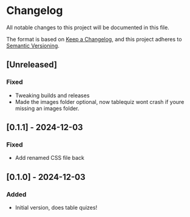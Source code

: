 # Changelog
All notable changes to this project will be documented in this file.

The format is based on [Keep a Changelog](https://keepachangelog.com/en/1.1.0/),
and this project adheres to [Semantic Versioning](https://semver.org/spec/v2.0.0.html).

## [Unreleased]
### Fixed
- Tweaking builds and releases
- Made the images folder optional, now tablequiz wont crash if youre missing an images folder.

## [0.1.1] - 2024-12-03
### Fixed
- Add renamed CSS file back

## [0.1.0] - 2024-12-03
### Added
- Initial version, does table quizes!
